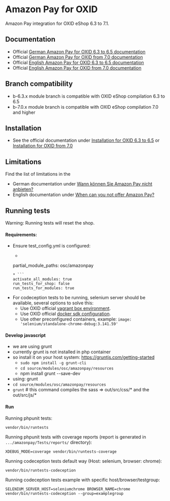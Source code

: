 # Amazon Pay for OXID

Amazon Pay integration for OXID eShop 6.3 to 7.1.

## Documentation

* Official [German Amazon Pay for OXID 6.3 to 6.5 documentation](https://docs.oxid-esales.com/modules/amazon-pay/de/2.1/)
* Official [German Amazon Pay for OXID from 7.0 documentation](https://docs.oxid-esales.com/modules/amazon-pay/de/3.1/)
* Official [English Amazon Pay for OXID 6.3 to 6.5 documentation](https://docs.oxid-esales.com/modules/amazon-pay/en/2.1/)
* Official [English Amazon Pay for OXID from 7.0 documentation](https://docs.oxid-esales.com/modules/amazon-pay/en/3.1/)


## Branch compatibility

* b-6.3.x module branch is compatible with OXID eShop compilation 6.3 to 6.5
* b-7.0.x module branch is compatible with OXID eShop compilation 7.0 and higher

## Installation

* See the official documentation under [Installation for OXID 6.3 to 6.5](https://docs.oxid-esales.com/modules/amazon-pay/en/2.1/installation/installation.html#installation) or [Installation for OXID from 7.0](https://docs.oxid-esales.com/modules/amazon-pay/en/3.1/installation/installation.html#installation)


## Limitations

Find the list of limitations in the

* German documentation under [Wann können Sie Amazon Pay nicht anbieten?](https://docs.oxid-esales.com/modules/amazon-pay/de/2.1/einfuehrung.html#wann-konnen-sie-amazon-pay-nicht-anbieten)
* English documentation under [When can you not offer Amazon Pay?](https://docs.oxid-esales.com/modules/amazon-pay/en/3.1/introduction.html#when-can-you-not-offer-amazon-pay)


## Running tests

Warning: Running tests will reset the shop.

#### Requirements:
* Ensure test_config.yml is configured:
    * ```
    partial_module_paths: osc/amazonpay
    ```
    * ```
    activate_all_modules: true
    run_tests_for_shop: false
    run_tests_for_modules: true
    ```
* For codeception tests to be running, selenium server should be available, several options to solve this:
    * Use OXID official [vagrant box environment](https://github.com/OXID-eSales/oxvm_eshop).
    * Use OXID official [docker sdk configuration](https://github.com/OXID-eSales/docker-eshop-sdk).
    * Use other preconfigured containers, example: ``image: 'selenium/standalone-chrome-debug:3.141.59'``

#### Develop javascript
- we are using grunt
- currently grunt is not installed in php container
- so install it on your host system: https://gruntjs.com/getting-started
  - `sudo npm install -g grunt-cli`
  - `cd source/modules/osc/amazonpay/resources`
  - npm install grunt --save-dev
- using: grunt
- `cd source/modules/osc/amazonpay/resources`
- `grunt` # this command compiles the sass => out/src/css/* and the out/src/js/*

#### Run

Running phpunit tests:
```
vendor/bin/runtests
```

Running phpunit tests with coverage reports (report is generated in ``.../amazonpay/Tests/reports/`` directory):
```
XDEBUG_MODE=coverage vendor/bin/runtests-coverage
```

Running codeception tests default way (Host: selenium, browser: chrome):
```
vendor/bin/runtests-codeception
```

Running codeception tests example with specific host/browser/testgroup:
```
SELENIUM_SERVER_HOST=seleniumchrome BROWSER_NAME=chrome vendor/bin/runtests-codeception --group=examplegroup
```
